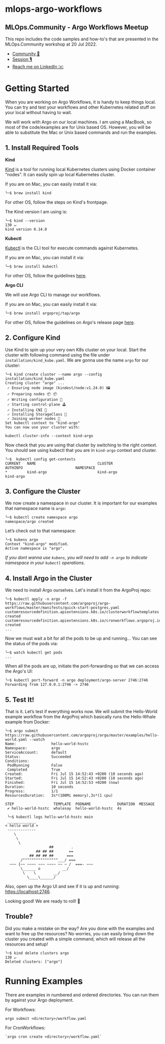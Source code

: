 # mlops-argo-workflows

## MLOps.Community - Argo Workflows Meetup

This repo includes the code samples and how-to's that are presented in the MLOps.Community workshop at 20 Jul 2022.


- [Community 💬](https://mlops.community/)
- [Session 🎙](https://mlops.community/watch/argo-workflows_eZ1GowAF3vHExq/)
- [Reach me on LinkedIn ✉️](https://www.linkedin.com/in/kemaltugrulyesilbek/)

# Getting Started

When you are working on Argo Workflows, it is handy to keep things local. You can try and test your workflows and other 
Kubernetes related stuff on your local without having to wait. 

We will work with Argo on our local machines. I am using a MacBook, so most of the code/examples are for Unix based OS.
However, you will be able to substitute the Mac or Unix based commands and run the examples.

## 1. Install Required Tools

**Kind**

[Kind](https://kind.sigs.k8s.io/) is a tool for running local Kubernetes clusters using Docker container “nodes”. It 
can easily spin up local Kubernetes cluster.

If you are on Mac, you can easily install it via: 

```shell
╰─$ brew install kind
```

For other OS, follow the steps on Kind's frontpage.

The Kind version I am using is:

```shell
╰─$ kind --version                                                                                                                               130 ↵
kind version 0.14.0
```

**Kubectl**

[Kubectl](https://kubernetes.io/docs/reference/kubectl/kubectl/) is the CLI tool for execute commands against 
Kubernetes. 

If you are on Mac, you can install it via:

```shell
╰─$ brew install kubectl
```

For other OS, follow the guidelines [here](https://kubernetes.io/docs/tasks/tools/#kubectl).

**Argo CLI**

We will use Argo CLI to manage our workflows.

If you are on Mac, you can easily install it via:

```shell
╰─$ brew install argoproj/tap/argo
```

For other OS, follow the guidelines on Argo's release page [here](https://github.com/argoproj/argo-workflows/releases/tag/v3.3.8).


## 2. Configure Kind

Use Kind to spin up your very own K8s cluster on your local. Start the cluster with following command using the file 
under `installation/kind_kube.yaml`. We are gonna use the name `argo` for our cluster:

```shell
╰─$ kind create cluster --name argo --config installation/kind_kube.yaml
Creating cluster "argo" ...
 ✓ Ensuring node image (kindest/node:v1.24.0) 🖼
 ✓ Preparing nodes 📦 📦
 ✓ Writing configuration 📜
 ✓ Starting control-plane 🕹️
 ✓ Installing CNI 🔌
 ✓ Installing StorageClass 💾
 ✓ Joining worker nodes 🚜
Set kubectl context to "kind-argo"
You can now use your cluster with:

kubectl cluster-info --context kind-argo
```

Now check that you are using that cluster by switching to the right context. You should see using kubectl that you 
are in `kind-argo` context and cluster.

```shell
╰─$  kubectl config get-contexts
CURRENT   NAME                            CLUSTER                         AUTHINFO                        NAMESPACE
*         kind-argo                       kind-argo                       kind-argo
```

## 3. Configure the Cluster

We now create a namespace in our cluster. It is important for our examples that namespace name is `argo`:

```shell
╰─$ kubectl create namespace argo
namespace/argo created
```

Let’s check out to that namespace:

```shell
╰─$ kubens argo
Context "kind-argo" modified.
Active namespace is "argo".
```

_If you dont wanna use `kubens`, you will need to add `-n argo` to indicate namespace in your `kubectl` operations._

## 4. Install Argo in the Cluster

We need to install Argo ourselves. Let's install it from the ArgoProj repo:

```shell
╰─$ kubectl apply -n argo -f https://raw.githubusercontent.com/argoproj/argo-workflows/master/manifests/quick-start-postgres.yaml
customresourcedefinition.apiextensions.k8s.io/clusterworkflowtemplates.argoproj.io created
customresourcedefinition.apiextensions.k8s.io/cronworkflows.argoproj.io created
...
```

Now we must wait a bit for all the pods to be up and running... You can see the status of the pods via:

```shell
╰─$ watch kubectl get pods
...
```

When all the pods are up, initiate the port-forwarding so that we can access the Argo's UI:

```shell
╰─$ kubectl port-forward -n argo deployment/argo-server 2746:2746
Forwarding from 127.0.0.1:2746 -> 2746
```

## 5. Test It!

That is it. Let’s test if everything works now. We will submit the Hello-World example workflow from the ArgoProj which
basically runs the Hello-Whale example from Docker:

```shell
╰─$ argo submit https://raw.githubusercontent.com/argoproj/argo/master/examples/hello-world.yaml --watch
Name:                hello-world-hsstc
Namespace:           argo
ServiceAccount:      default
Status:              Succeeded
Conditions:
 PodRunning          False
 Completed           True
Created:             Fri Jul 15 14:52:43 +0200 (10 seconds ago)
Started:             Fri Jul 15 14:52:43 +0200 (10 seconds ago)
Finished:            Fri Jul 15 14:52:53 +0200 (now)
Duration:            10 seconds
Progress:            1/1
ResourcesDuration:   3s*(100Mi memory),3s*(1 cpu)

STEP                  TEMPLATE  PODNAME            DURATION  MESSAGE
 ✔ hello-world-hsstc  whalesay  hello-world-hsstc  4s
 
 ╰─$ kubectl logs hello-world-hsstc main
 _____________
< hello world >
 -------------
    \
     \
      \
                    ##        .
              ## ## ##       ==
           ## ## ## ##      ===
       /""""""""""""""""___/ ===
  ~~~ {~~ ~~~~ ~~~ ~~~~ ~~ ~ /  ===- ~~~
       \______ o          __/
        \    \        __/
          \____\______/
```

Also, open up the Argo UI and see if it is up and running: [https://localhost:2746](https://localhost:2746).

Looking good! We are ready to roll! 🤘

## Trouble?

Did you make a mistake on the way? Are you done with the examples and want to free up the resources? No worries, you 
can easily bring down the cluster you created with a simple command, which will release all the resources and setup!

```shell
╰─$ kind delete clusters argo                                                                                                                     130 ↵
Deleted clusters: ["argo"]
```

# Running Examples

There are examples in numbered and ordered directories. You can run them by against your Argo deployment.

For Workflows:

```shell
argo submit <directory>/workflow.yaml
```


For CronWorkflows:

```shell
`argo cron create <directory>/workflow.yaml`
```

